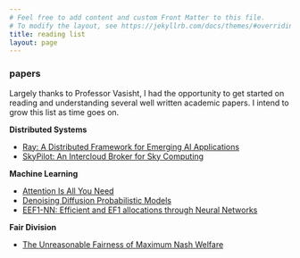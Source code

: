 ```yaml
---
# Feel free to add content and custom Front Matter to this file.
# To modify the layout, see https://jekyllrb.com/docs/themes/#overriding-theme-defaults
title: reading list
layout: page
---
```

### papers
Largely thanks to Professor Vasisht, I had the opportunity to get started on reading and understanding several well written academic papers. I intend to grow this list as time goes on.

**Distributed Systems**
- [Ray: A Distributed Framework for Emerging AI Applications](https://www.usenix.org/system/files/osdi18-moritz.pdf)
- [SkyPilot: An Intercloud Broker for Sky Computing](https://www.usenix.org/system/files/nsdi23-yang-zongheng.pdf)

**Machine Learning**
- [Attention Is All You Need](https://arxiv.org/pdf/1706.03762)
- [Denoising Diffusion Probabilistic Models](https://arxiv.org/pdf/2006.11239)
- [EEF1-NN: Efficient and EF1 allocations through Neural Networks](https://arxiv.org/pdf/2112.05436)

**Fair Division**
- [The Unreasonable Fairness of Maximum Nash Welfare](https://www.cs.toronto.edu/~nisarg/papers/mnw.ec16.pdf)
